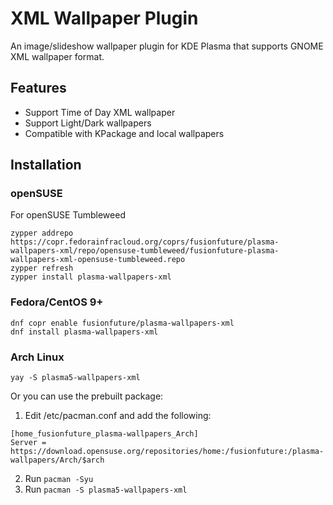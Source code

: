 <!--
SPDX-FileCopyrightText: none

SPDX-License-Identifier: CC0-1.0
-->

# XML Wallpaper Plugin

An image/slideshow wallpaper plugin for KDE Plasma that supports GNOME XML wallpaper format.


## Features

- Support Time of Day XML wallpaper
- Support Light/Dark wallpapers
- Compatible with KPackage and local wallpapers

## Installation

### openSUSE

For openSUSE Tumbleweed

```shell
zypper addrepo https://copr.fedorainfracloud.org/coprs/fusionfuture/plasma-wallpapers-xml/repo/opensuse-tumbleweed/fusionfuture-plasma-wallpapers-xml-opensuse-tumbleweed.repo
zypper refresh
zypper install plasma-wallpapers-xml
```


### Fedora/CentOS 9+

```shell
dnf copr enable fusionfuture/plasma-wallpapers-xml
dnf install plasma-wallpapers-xml
```

### Arch Linux

```shell
yay -S plasma5-wallpapers-xml
```

Or you can use the prebuilt package:

1. Edit /etc/pacman.conf and add the following:

```
[home_fusionfuture_plasma-wallpapers_Arch]
Server = https://download.opensuse.org/repositories/home:/fusionfuture:/plasma-wallpapers/Arch/$arch
```

2. Run `pacman -Syu`
3. Run `pacman -S plasma5-wallpapers-xml`
